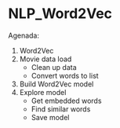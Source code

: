 # NLP_Word2Vec

Agenada:
1. Word2Vec 
2. Movie data load
	-  Clean up data
	- Convert words to list
3. Build Word2Vec model
4. Explore model
	- Get embedded words
	- Find similar words
	- Save model

